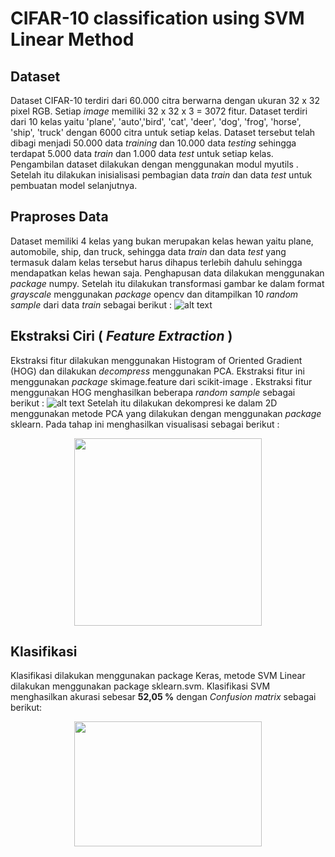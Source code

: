 # CIFAR-10 classification using SVM Linear Method
## Dataset
Dataset CIFAR-10 terdiri dari 60.000 citra berwarna dengan ukuran 32 x 32 pixel RGB.
Setiap *image* memiliki 32 x 32 x 3 = 3072 fitur.
Dataset terdiri dari 10 kelas yaitu 'plane', 'auto','bird', 'cat', 'deer', 'dog', 'frog', 'horse', 'ship', 'truck' dengan 6000 citra untuk setiap kelas.
Dataset tersebut telah dibagi menjadi 50.000 data *training* dan 10.000 data *testing* sehingga terdapat 5.000 data *train* dan 1.000 data *test* untuk setiap kelas.
Pengambilan dataset dilakukan dengan menggunakan modul myutils . Setelah itu dilakukan inisialisasi pembagian data *train* dan data *test* untuk pembuatan model selanjutnya.
## Praproses Data
Dataset memiliki 4 kelas yang bukan merupakan kelas hewan yaitu plane, automobile, ship, dan truck, sehingga data *train* dan data *test* yang termasuk dalam kelas tersebut
harus dihapus terlebih dahulu sehingga mendapatkan kelas hewan saja. 
Penghapusan data dilakukan menggunakan *package* numpy. 
Setelah itu dilakukan transformasi gambar ke dalam format *grayscale* menggunakan *package* opencv dan ditampilkan 10 *random sample* dari data
*train* sebagai berikut :
![alt text](https://user-images.githubusercontent.com/46989222/84618002-f1341200-aefa-11ea-968d-8859e4f667b7.PNG)
## Ekstraksi Ciri ( *Feature Extraction* )
Ekstraksi fitur dilakukan menggunakan Histogram of Oriented Gradient (HOG) dan dilakukan *decompress* menggunakan PCA.
Ekstraksi fitur ini menggunakan *package* skimage.feature dari scikit-image .
Ekstraksi fitur menggunakan HOG menghasilkan beberapa *random sample* sebagai berikut :
![alt text](https://user-images.githubusercontent.com/46989222/84617990-ee392180-aefa-11ea-89af-db71718f1dcf.PNG)
Setelah itu dilakukan dekompresi ke dalam 2D menggunakan metode PCA yang dilakukan dengan menggunakan *package* sklearn.
Pada tahap ini menghasilkan visualisasi sebagai berikut :
<p align="center">
<img src="https://user-images.githubusercontent.com/46989222/84617996-ef6a4e80-aefa-11ea-8c86-90abdf708544.png" width="300" height="300">
</p>

## Klasifikasi
Klasifikasi dilakukan menggunakan package Keras, metode SVM Linear dilakukan menggunakan package sklearn.svm.
Klasifikasi SVM menghasilkan akurasi sebesar **52,05 %** dengan *Confusion matrix* sebagai berikut:
<p align="center">
  <img src="https://user-images.githubusercontent.com/46989222/84617988-ec6f5e00-aefa-11ea-9d46-1b1a437cdfdd.PNG" width="300" height="200">
</p>
